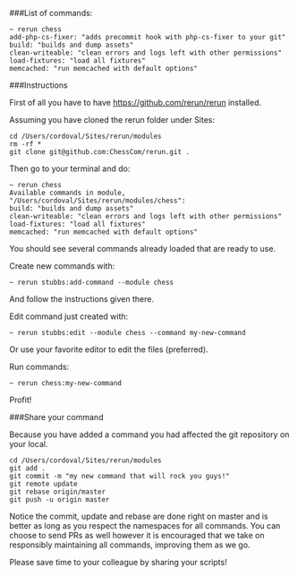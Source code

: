 ###List of commands:
```
~ rerun chess
add-php-cs-fixer: "adds precommit hook with php-cs-fixer to your git"
build: "builds and dump assets"
clean-writeable: "clean errors and logs left with other permissions"
load-fixtures: "load all fixtures"
memcached: "run memcached with default options"
```

###Instructions

First of all you have to have https://github.com/rerun/rerun installed.

Assuming you have cloned the rerun folder under Sites:

```
cd /Users/cordoval/Sites/rerun/modules
rm -rf *
git clone git@github.com:ChessCom/rerun.git .
```

Then go to your terminal and do:

```
~ rerun chess
Available commands in module, "/Users/cordoval/Sites/rerun/modules/chess":
build: "builds and dump assets"
clean-writeable: "clean errors and logs left with other permissions"
load-fixtures: "load all fixtures"
memcached: "run memcached with default options"
```

You should see several commands already loaded that are ready to use.

Create new commands with:

```
~ rerun stubbs:add-command --module chess
```

And follow the instructions given there.


Edit command just created with:

```
~ rerun stubbs:edit --module chess --command my-new-command
```
Or use your favorite editor to edit the files (preferred).

Run commands:

```
~ rerun chess:my-new-command
```

Profit!

###Share your command

Because you have added a command you had affected the git repository on your local.

```
cd /Users/cordoval/Sites/rerun/modules
git add .
git commit -m "my new command that will rock you guys!"
git remote update
git rebase origin/master
git push -u origin master
```
Notice the commit, update and rebase are done right on master and is better as long as you respect the namespaces for all commands.
You can choose to send PRs as well however it is encouraged that we take on responsibly maintaining all commands, improving them as
we go.

Please save time to your colleague by sharing your scripts!
    
